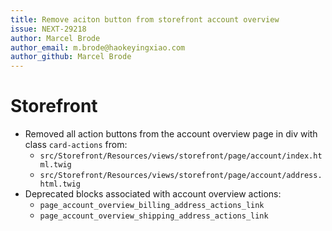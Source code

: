 ```yaml
---
title: Remove aciton button from storefront account overview
issue: NEXT-29218
author: Marcel Brode
author_email: m.brode@haokeyingxiao.com
author_github: Marcel Brode
---
```

# Storefront
* Removed all action buttons from the account overview page in div with class `card-actions` from:
  * `src/Storefront/Resources/views/storefront/page/account/index.html.twig`
  * `src/Storefront/Resources/views/storefront/page/account/address.html.twig`
* Deprecated blocks associated with account overview actions:
  * `page_account_overview_billing_address_actions_link`
  * `page_account_overview_shipping_address_actions_link`
